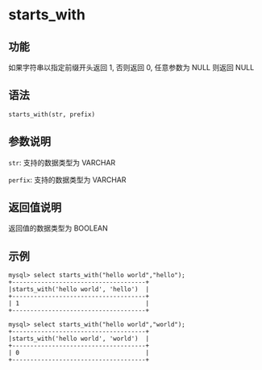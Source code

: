 # starts_with

## 功能

如果字符串以指定前缀开头返回 1, 否则返回 0, 任意参数为 NULL 则返回 NULL

## 语法

```Haskell
starts_with(str, prefix)
```

## 参数说明

`str`: 支持的数据类型为 VARCHAR

`perfix`: 支持的数据类型为 VARCHAR

## 返回值说明

返回值的数据类型为 BOOLEAN

## 示例

```Plain Text
mysql> select starts_with("hello world","hello");
+-------------------------------------+
|starts_with('hello world', 'hello')  |
+-------------------------------------+
| 1                                   |
+-------------------------------------+

mysql> select starts_with("hello world","world");
+-------------------------------------+
|starts_with('hello world', 'world')  |
+-------------------------------------+
| 0                                   |
+-------------------------------------+
```
